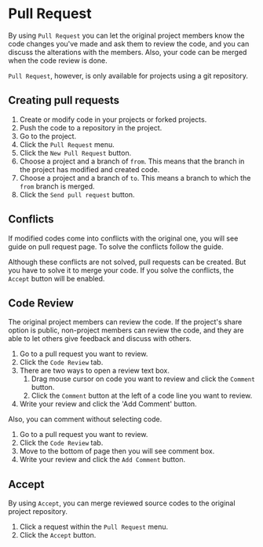 # Pull Request

By using `Pull Request` you can let the original project members know the code changes you've made and ask them to review the code, and you can discuss the alterations with the members. Also, your code can be merged when the code review is done.

`Pull Request`, however, is only available for projects using a git repository.


Creating pull requests
----------------------

1. Create or modify code in your projects or forked projects.
1. Push the code to a repository in the project.
1. Go to the project.
1. Click the `Pull Request` menu.
1. Click the `New Pull Request` button.
1. Choose a project and a branch of `from`. This means that the branch in the project has modified and created code.
1. Choose a project and a branch of `to`. This means a branch to which the `from` branch is merged.
1. Click the `Send pull request` button.


Conflicts
---------

If modified codes come into conflicts with the original one, you will see guide on pull request page. To solve the conflicts follow the guide.

Although these conflicts are not solved, pull requests can be created. But you have to solve it to merge your code. If you solve the conflicts, the `Accept` button will be enabled.


Code Review
-----------

The original project members can review the code. If the project's share option is public, non-project members can review the code, and they are able to let others give feedback and discuss with others.

1. Go to a pull request you want to review.
1. Click the `Code Review` tab.
1. There are two ways to open a review text box.
    1. Drag mouse cursor on code you want to review and click the `Comment` button.
    1. Click the `Comment` button at the left of a code line you want to review.
1. Write your review and click the 'Add Comment' button.

Also, you can comment without selecting code.

1. Go to a pull request you want to review.
1. Click the `Code Review` tab.
1. Move to the bottom of page then you will see comment box.
1. Write your review and click the `Add Comment` button.


Accept
------

By using `Accept`, you can merge reviewed source codes to the original project repository.

1. Click a request within the `Pull Request` menu.
1. Click the `Accept` button.
